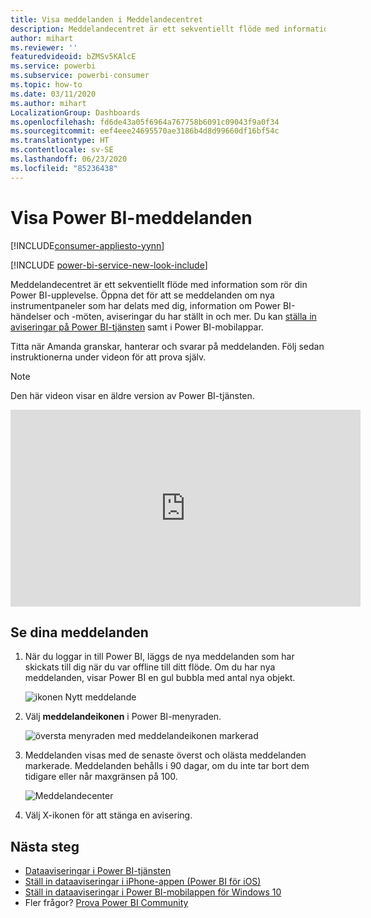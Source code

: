 ```yaml
---
title: Visa meddelanden i Meddelandecentret
description: Meddelandecentret är ett sekventiellt flöde med information som rör din Power BI-upplevelse.
author: mihart
ms.reviewer: ''
featuredvideoid: bZMSv5KAlcE
ms.service: powerbi
ms.subservice: powerbi-consumer
ms.topic: how-to
ms.date: 03/11/2020
ms.author: mihart
LocalizationGroup: Dashboards
ms.openlocfilehash: fd6de43a05f6964a767758b6091c09043f9a0f34
ms.sourcegitcommit: eef4eee24695570ae3186b4d8d99660df16bf54c
ms.translationtype: HT
ms.contentlocale: sv-SE
ms.lasthandoff: 06/23/2020
ms.locfileid: "85236438"
---
```

# <a name="view-power-bi-notifications"></a>Visa Power BI-meddelanden

[!INCLUDE[consumer-appliesto-yynn](../includes/consumer-appliesto-yynn.md)]

[!INCLUDE [power-bi-service-new-look-include](../includes/power-bi-service-new-look-include.md)]

Meddelandecentret är ett sekventiellt flöde med information som rör din Power BI-upplevelse. Öppna det för att se meddelanden om nya instrumentpaneler som har delats med dig, information om Power BI-händelser och -möten, aviseringar du har ställt in och mer. Du kan [ställa in aviseringar på Power BI-tjänsten](end-user-alerts.md) samt i Power BI-mobilappar.

Titta när Amanda granskar, hanterar och svarar på meddelanden. Följ sedan instruktionerna under videon för att prova själv.    

> [!NOTE]
> Den här videon visar en äldre version av Power BI-tjänsten. 

<iframe width="560" height="315" src="https://www.youtube.com/embed/bZMSv5KAlcE" frameborder="0" allowfullscreen></iframe>

## <a name="view-your-notifications"></a>Se dina meddelanden
1. När du loggar in till Power BI, läggs de nya meddelanden som har skickats till dig när du var offline till ditt flöde. Om du har nya meddelanden, visar Power BI en gul bubbla med antal nya objekt.
   
   ![ikonen Nytt meddelande](./media/end-user-notification-center/power-bi-new-notification.png)
2. Välj **meddelandeikonen** i Power BI-menyraden.
   
   ![översta menyraden med meddelandeikonen markerad](./media/end-user-notification-center/power-bi-notifications-icon.png)
3. Meddelanden visas med de senaste överst och olästa meddelanden markerade. Meddelanden behålls i 90 dagar, om du inte tar bort dem tidigare eller når maxgränsen på 100.
   
   ![Meddelandecenter](./media/end-user-notification-center/power-bi-notification-center.png)
4. Välj X-ikonen för att stänga en avisering.

## <a name="next-steps"></a>Nästa steg
* [Dataaviseringar i Power BI-tjänsten](end-user-alerts.md)
* [Ställ in dataaviseringar i iPhone-appen (Power BI för iOS)](mobile/mobile-set-data-alerts-in-the-mobile-apps.md)
* [Ställ in dataaviseringar i Power BI-mobilappen för Windows 10](mobile/mobile-set-data-alerts-in-the-mobile-apps.md)
* Fler frågor? [Prova Power BI Community](https://community.powerbi.com/)

